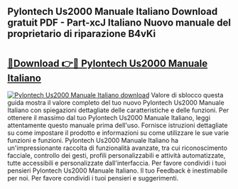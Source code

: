 ## Pylontech Us2000 Manuale Italiano Download gratuit PDF - Part-xcJ Italiano Nuovo manuale del proprietario di riparazione B4vKi

# <h2><a href="http://dfbghup.blite.top/?on=Pylontech+Us2000+Manuale+Italiano">🔗Download 👉🔴 Pylontech Us2000 Manuale Italiano</a></h2>

[![Pylontech Us2000 Manuale Italiano download](https://i.imgur.com/lujVjoI.png)](http://dfbghup.blite.top/?on=Pylontech+Us2000+Manuale+Italiano)
Valore di sblocco questa guida mostra il valore completo del tuo nuovo Pylontech Us2000 Manuale Italiano con spiegazioni dettagliate delle caratteristiche e delle funzioni. Per ottenere il massimo dal tuo Pylontech Us2000 Manuale Italiano, leggi attentamente questo manuale prima dell'uso. Fornisce istruzioni dettagliate su come impostare il prodotto e informazioni su come utilizzare le sue varie funzioni e funzioni. Pylontech Us2000 Manuale Italiano ha un'impressionante raccolta di funzionalità avanzate, tra cui riconoscimento facciale, controllo dei gesti, profili personalizzabili e attività automatizzate, tutte accessibili e personalizzate dall'interfaccia. Per favore condividi i tuoi pensieri Pylontech Us2000 Manuale Italiano. Il tuo Feedback è inestimabile per noi. Per favore condividi i tuoi pensieri e suggerimenti.
